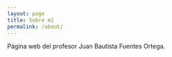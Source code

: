 ```yaml
---
layout: page
title: Sobre mí
permalink: /about/
---
```


<p style='text-align: justify;'>Página web del profesor Juan Bautista Fuentes Ortega.</p>
